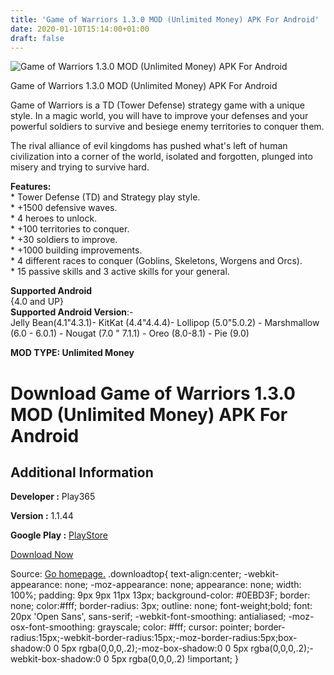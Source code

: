 ```yaml
---
title: 'Game of Warriors 1.3.0 MOD (Unlimited Money) APK For Android'
date: 2020-01-10T15:14:00+01:00
draft: false
---
```


![Game of Warriors 1.3.0 MOD (Unlimited Money) APK For Android](https://i2.wp.com/apkhome.net/wp-content/uploads/2020/01/Game-of-Warriors-1.3.0-MOD-Unlimited-Money.png "Game of Warriors 1.3.0 MOD (Unlimited Money) APK For Android")

  

Game of Warriors 1.3.0 MOD (Unlimited Money) APK For Android

Game of Warriors is a TD (Tower Defense) strategy game with a unique style. In a magic world, you will have to improve your defenses and your powerful soldiers to survive and besiege enemy territories to conquer them.

The rival alliance of evil kingdoms has pushed what's left of human civilization into a corner of the world, isolated and forgotten, plunged into misery and trying to survive hard.

**Features:**  
\* Tower Defense (TD) and Strategy play style.  
\* +1500 defensive waves.  
\* 4 heroes to unlock.  
\* +100 territories to conquer.  
\* +30 soldiers to improve.  
\* +1000 building improvements.  
\* 4 different races to conquer (Goblins, Skeletons, Worgens and Orcs).  
\* 15 passive skills and 3 active skills for your general.

**Supported Android**  
{4.0 and UP}  
**Supported Android Version**:-  
Jelly Bean(4.1"4.3.1)- KitKat (4.4"4.4.4)- Lollipop (5.0"5.0.2) - Marshmallow (6.0 - 6.0.1) - Nougat (7.0 " 7.1.1) - Oreo (8.0-8.1) - Pie (9.0)

**MOD TYPE: Unlimited Money**

Download Game of Warriors 1.3.0 MOD (Unlimited Money) APK For Android
=====================================================================

Additional Information
----------------------

**Developer :** Play365

**Version :** 1.1.44

**Google Play :** [PlayStore](https://play.google.com/store/apps/details?id=com.strategygame.gameofwarriors)

  

[Download Now](https://store4app.co/post/game-of-warriors-1-3-0-mod-unlimited-money-apk-for-android_1578665487)

  
Source: [Go homepage.](https://store4app.co/post/game-of-warriors-1-3-0-mod-unlimited-money-apk-for-android_1578665487) .downloadtop{ text-align:center; -webkit-appearance: none; -moz-appearance: none; appearance: none; width: 100%; padding: 9px 9px 11px 13px; background-color: #0EBD3F; border: none; color:#fff; border-radius: 3px; outline: none; font-weight;bold; font: 20px 'Open Sans', sans-serif; -webkit-font-smoothing: antialiased; -moz-osx-font-smoothing: grayscale; color: #fff; cursor: pointer; border-radius:15px;-webkit-border-radius:15px;-moz-border-radius:5px;box-shadow:0 0 5px rgba(0,0,0,.2);-moz-box-shadow:0 0 5px rgba(0,0,0,.2);-webkit-box-shadow:0 0 5px rgba(0,0,0,.2) !important; }